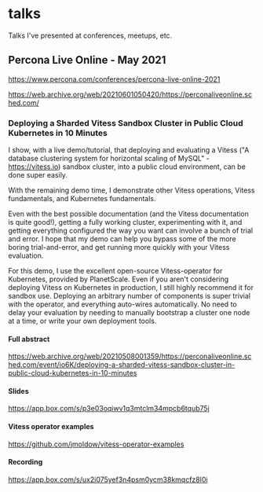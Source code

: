 # talks
Talks I've presented at conferences, meetups, etc.

## Percona Live Online - May 2021

https://www.percona.com/conferences/percona-live-online-2021

https://web.archive.org/web/20210601050420/https://perconaliveonline.sched.com/

### Deploying a Sharded Vitess Sandbox Cluster in Public Cloud Kubernetes in 10 Minutes

I show, with a live demo/tutorial, that deploying and evaluating a Vitess ("A database clustering system for horizontal scaling of MySQL" - https://vitess.io) sandbox cluster, into a public cloud environment, can be done super easily.

With the remaining demo time, I demonstrate other Vitess operations, Vitess fundamentals, and Kubernetes fundamentals.

Even with the best possible documentation (and the Vitess documentation is quite good!), getting a fully working cluster, experimenting with it, and getting everything configured the way you want can involve a bunch of trial and error. I hope that my demo can help you bypass some of the more boring trial-and-error, and get running more quickly with your Vitess evaluation.

For this demo, I use the excellent open-source Vitess-operator for Kubernetes, provided by PlanetScale. Even if you aren't considering deploying Vitess on Kubernetes in production, I still highly recommend it for sandbox use. Deploying an arbitrary number of components is super trivial with the operator, and everything auto-wires automatically. No need to delay your evaluation by needing to manually bootstrap a cluster one node at a time, or write your own deployment tools.

#### Full abstract

https://web.archive.org/web/20210508001359/https://perconaliveonline.sched.com/event/io6K/deploying-a-sharded-vitess-sandbox-cluster-in-public-cloud-kubernetes-in-10-minutes

#### Slides

https://app.box.com/s/p3e03oqiwv1q3mtclm34mpcb6tqub75j

#### Vitess operator examples

https://github.com/jmoldow/vitess-operator-examples

#### Recording

https://app.box.com/s/ux2i075yef3n4psm0ycm38kmqcfz8l0i
